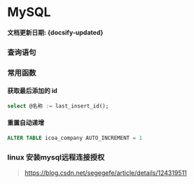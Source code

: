 # MySQL

**文档更新日期: {docsify-updated}**

### 查询语句

### 常用函数

#### 获取最后添加的 id

```sql
select @名称 := last_insert_id();
```





#### 重置自动递增

```sql
ALTER TABLE icoa_company AUTO_INCREMENT = 1
```













### linux 安装mysql远程连接授权

> https://blog.csdn.net/segegefe/article/details/124319511
